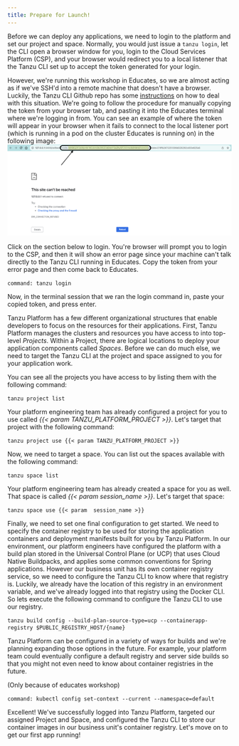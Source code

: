 ```yaml
---
title: Prepare for Launch!
---
```

Before we can deploy any applications, we need to login to the platform and set our project and space.  Normally, you would just issue a `tanzu login`, let the CLI open a browser window for you, login to the Cloud Services Platform (CSP), and your browser would redirect you to a local listener that the Tanzu CLI set up to accept the token generated for your login.  

However, we're running this workshop in Educates, so we are almost acting as if we've SSH'd into a remote machine that doesn't have a browser.  Luckily, the Tanzu CLI Github repo has some [instructions](https://github.com/vmware-tanzu/tanzu-cli/blob/main/docs/quickstart/quickstart.md#interactive-login) on how to deal with this situation.  We're going to follow the procedure for manually copying the token from your browser tab, and pasting it into the Educates terminal where we're logging in from.  You can see an example of where the token will appear in your browser when it fails to connect to the local listener port (which is running in a pod on the cluster Educates is running on) in the following image:
![Image showing the login token we need to copy in the URL line of your browser](https://raw.githubusercontent.com/vmware-tanzu/tanzu-cli/6a11ce93cd4e811e213e8439e090e1d73a053fd3/docs/quickstart/images/interactive_login_copy_authcode.png)

Click on the section below to login.  You're browser will prompt you to login to the CSP, and then it will show an error page since your machine can't talk directly to the Tanzu CLI running in Educates.  Copy the token from your error page and then come back to Educates.
```terminal:execute
command: tanzu login
```

Now, in the terminal session that we ran the login command in, paste your copied token, and press enter.

Tanzu Platform has a few different organizational structures that enable developers to focus on the resources for their applications.  First, Tanzu Platform manages the clusters and resources you have access to into top-level *Projects*.  Within a Project, there are logical locations to deploy your application components called *Spaces*.  Before we can do much else, we need to target the Tanzu CLI at the project and space assigned to you for your application work.  

You can see all the projects you have access to by listing them with the following command:
```execute
tanzu project list
```

Your platform engineering team has already configured a project for you to use called *{{< param TANZU_PLATFORM_PROJECT >}}*.  Let's target that project with the following command:

```execute
tanzu project use {{< param TANZU_PLATFORM_PROJECT >}}
```

Now, we need to target a space.  You can list out the spaces available with the following command:
```execute
tanzu space list
```

Your platform engineering team has already created a space for you as well.  That space is called *{{< param  session_name >}}*.  Let's target that space:
```execute
tanzu space use {{< param  session_name >}}
```

Finally, we need to set one final configuration to get started.  We need to specify the container registry to be used for storing the application containers and deployment manifests built for you by Tanzu Platform.  In our environment, our platform engineers have configured the platform with a build plan stored in the Universal Control Plane (or UCP) that uses Cloud Native Buildpacks, and applies some common conventions for Spring applications.  However our business unit has its own container registry service, so we need to configure the Tanzu CLI to know where that registry is.  Luckily, we already have the location of this registry in an environment variable, and we've already logged into that registry using the Docker CLI.  So lets execute the following command to configure the Tanzu CLI to use our registry.

```execute
tanzu build config --build-plan-source-type=ucp --containerapp-registry $PUBLIC_REGISTRY_HOST/{name}
```

Tanzu Platform can be configured in a variety of ways for builds and we're planning expanding those options in the future.  For example, your platform team could eventually configure a default registry and server side builds so that you might not even need to know about container registries in the future.

(Only because of educates workshop)
```terminal:execute
command: kubectl config set-context --current --namespace=default
```

Excellent!  We've successfully logged into Tanzu Platform, targeted our assigned Project and Space, and configured the Tanzu CLI to store our container images in our business unit's container registry.  Let's move on to get our first app running!